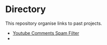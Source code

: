 # Directory

This repository organise links to past projects.

- [Youtube Comments Spam Filter](https://github.com/phoenixdeng2012/Springboard-DataScience-Bootcamp/tree/master/spam_filter_proj)
- 
